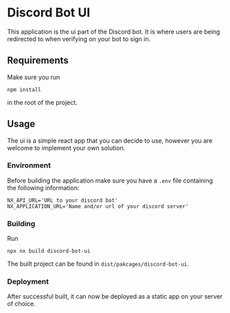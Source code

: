 # Discord Bot UI

This application is the ui part of the Discord bot. It is where users are being redirected to when verifying on your bot to sign in.

## Requirements
Make sure you run
```
npm install
```
in the root of the project.

## Usage
The ui is a simple react app that you can decide to use, however you are welcome to implement your own solution.

### Environment
Before building the application make sure you have a `.env` file containing the following information:
```
NX_API_URL='URL to your discord bot'
NX_APPLICATION_URL='Name and/or url of your discord server'
```

### Building

Run

```
npx nx build discord-bot-ui
```
The built project can be found in `dist/pakcages/discord-bot-ui`.

### Deployment
After successful built, it can now be deployed as a static app on your server of choice.

